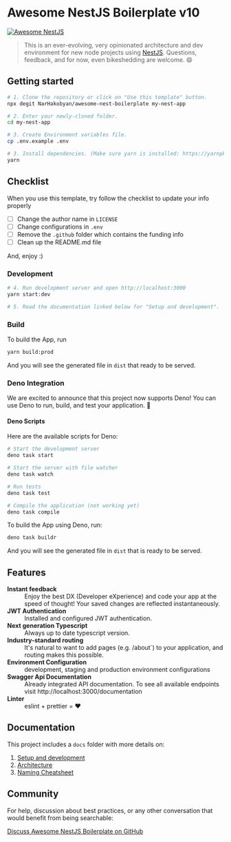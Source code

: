 # Awesome NestJS Boilerplate v10

[![Awesome NestJS](https://img.shields.io/badge/Awesome-NestJS-blue.svg?longCache=true&style=flat-square)](https://github.com/juliandavidmr/awesome-nestjs)

> This is an ever-evolving, very opinionated architecture and dev environment for new node projects using [NestJS](https://nestjs.com). Questions, feedback, and for now, even bikeshedding are welcome. 😄

## Getting started

```bash
# 1. Clone the repository or click on "Use this template" button.
npx degit NarHakobyan/awesome-nest-boilerplate my-nest-app

# 2. Enter your newly-cloned folder.
cd my-nest-app

# 3. Create Environment variables file.
cp .env.example .env

# 3. Install dependencies. (Make sure yarn is installed: https://yarnpkg.com/lang/en/docs/install)
yarn
```

## Checklist

When you use this template, try follow the checklist to update your info properly

- [ ] Change the author name in `LICENSE`
- [ ] Change configurations in `.env`
- [ ] Remove the `.github` folder which contains the funding info
- [ ] Clean up the README.md file

And, enjoy :)


### Development
```bash
# 4. Run development server and open http://localhost:3000
yarn start:dev

# 5. Read the documentation linked below for "Setup and development".
```

### Build

To build the App, run

```bash
yarn build:prod
```

And you will see the generated file in `dist` that ready to be served.


### Deno Integration

We are excited to announce that this project now supports Deno! You can use Deno to run, build, and test your application. 🦕

#### Deno Scripts

Here are the available scripts for Deno:

```bash
# Start the development server
deno task start

# Start the server with file watcher
deno task watch

# Run tests
deno task test

# Compile the application (not working yet)
deno task compile
```

To build the App using Deno, run:

```bash
deno task buildr
```

And you will see the generated file in `dist` that is ready to be served.


## Features

<dl>
  <!-- <dt><b>Quick scaffolding</b></dt>
  <dd>Create modules, services, controller - right from the CLI!</dd> -->

  <dt><b>Instant feedback</b></dt>
  <dd>Enjoy the best DX (Developer eXperience) and code your app at the speed of thought! Your saved changes are reflected instantaneously.</dd>

  <dt><b>JWT Authentication</b></dt>
  <dd>Installed and configured JWT authentication.</dd>

  <dt><b>Next generation Typescript</b></dt>
  <dd>Always up to date typescript version.</dd>

  <dt><b>Industry-standard routing</b></dt>
  <dd>It's natural to want to add pages (e.g. /about`) to your application, and routing makes this possible.</dd>

  <dt><b>Environment Configuration</b></dt>
  <dd>development, staging and production environment configurations</dd>

  <dt><b>Swagger Api Documentation</b></dt>
  <dd>Already integrated API documentation. To see all available endpoints visit http://localhost:3000/documentation</dd>

  <dt><b>Linter</b></dt>
  <dd>eslint + prettier = ❤️</dd>
</dl>

## Documentation

This project includes a `docs` folder with more details on:

1.  [Setup and development](https://narhakobyan.github.io/awesome-nest-boilerplate/docs/development.html#first-time-setup)
1.  [Architecture](https://narhakobyan.github.io/awesome-nest-boilerplate/docs/architecture.html)
1.  [Naming Cheatsheet](https://narhakobyan.github.io/awesome-nest-boilerplate/docs/naming-cheatsheet.html)

## Community

For help, discussion about best practices, or any other conversation that would benefit from being searchable:

[Discuss Awesome NestJS Boilerplate on GitHub](https://github.com/NarHakobyan/awesome-nest-boilerplate/discussions)
